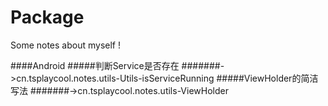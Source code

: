 # Package
Some notes about myself !

####Android
#####判断Service是否存在
#######->cn.tsplaycool.notes.utils-Utils-isServiceRunning
#####ViewHolder的简洁写法
#######->cn.tsplaycool.notes.utils-ViewHolder
